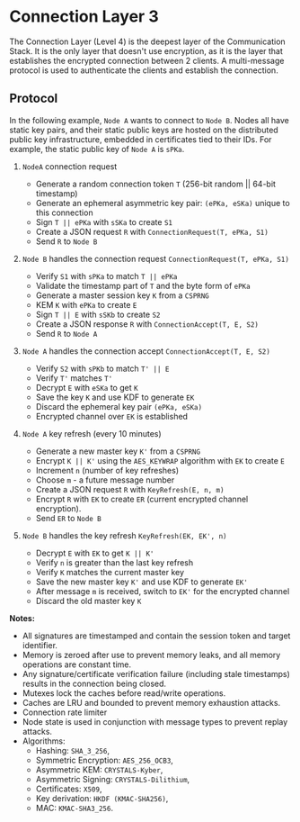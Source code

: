 # Connection Layer 3

The Connection Layer (Level 4) is the deepest layer of the Communication Stack. It is the only layer that doesn't use
encryption, as it is the layer that establishes the encrypted connection between 2 clients. A multi-message protocol is
used to authenticate the clients and establish the connection.

## Protocol

In the following example, `Node A` wants to connect to `Node B`. Nodes all have static key pairs, and their static
public keys are hosted on the distributed public key infrastructure, embedded in certificates tied to their IDs. For
example, the static public key of `Node A` is `sPKa`.

1. `NodeA` connection request
    - Generate a random connection token `T` (256-bit random || 64-bit timestamp)
    - Generate an ephemeral asymmetric key pair: `(ePKa, eSKa)` unique to this connection
    - Sign `T || ePKa` with `sSKa` to create `S1`
    - Create a JSON request `R` with `ConnectionRequest(T, ePKa, S1)`
    - Send `R` to `Node B`

2. `Node B` handles the connection request `ConnectionRequest(T, ePKa, S1)`
    - Verify `S1` with `sPKa` to match `T || ePKa`
    - Validate the timestamp part of `T` and the byte form of `ePKa`
    - Generate a master session key `K` from a `CSPRNG`
    - KEM `K` with `ePKa` to create `E`
    - Sign `T || E` with `sSKb` to create `S2`
    - Create a JSON response `R` with `ConnectionAccept(T, E, S2)`
    - Send `R` to `Node A`

3. `Node A` handles the connection accept `ConnectionAccept(T, E, S2)`
    - Verify `S2` with `sPKb` to match `T' || E`
    - Verify `T'` matches `T'`
    - Decrypt `E` with `eSKa` to get `K`
    - Save the key `K` and use KDF to generate `EK`
    - Discard the ephemeral key pair `(ePKa, eSKa)`
    - Encrypted channel over `EK` is established

4. `Node A` key refresh (every 10 minutes)
    - Generate a new master key `K'` from a `CSPRNG`
    - Encrypt `K || K'` using the `AES_KEYWRAP` algorithm with `EK` to create `E`
    - Increment `n` (number of key refreshes)
    - Choose `m` - a future message number
    - Create a JSON request `R` with `KeyRefresh(E, n, m)`
    - Encrypt `R` with `EK` to create `ER` (current encrypted channel encryption).
    - Send `ER` to `Node B`

5. `Node B` handles the key refresh `KeyRefresh(EK, EK', n)`
    - Decrypt `E` with `EK` to get `K || K'`
    - Verify `n` is greater than the last key refresh
    - Verify `K` matches the current master key
    - Save the new master key `K'` and use KDF to generate `EK'`
    - After message `m` is received, switch to `EK'` for the encrypted channel
    - Discard the old master key `K`

**Notes:**
- All signatures are timestamped and contain the session token and target identifier.
- Memory is zeroed after use to prevent memory leaks, and all memory operations are constant time.
- Any signature/certificate verification failure (including stale timestamps) results in the connection being closed.
- Mutexes lock the caches before read/write operations.
- Caches are LRU and bounded to prevent memory exhaustion attacks.
- Connection rate limiter
- Node state is used in conjunction with message types to prevent replay attacks.
- Algorithms:
    - Hashing: `SHA_3_256`,
    - Symmetric Encryption: `AES_256_OCB3`,
    - Asymmetric KEM: `CRYSTALS-Kyber`,
    - Asymmetric Signing: `CRYSTALS-Dilithium`,
    - Certificates: `X509`,
    - Key derivation: `HKDF (KMAC-SHA256)`,
    - MAC: `KMAC-SHA3_256`.
